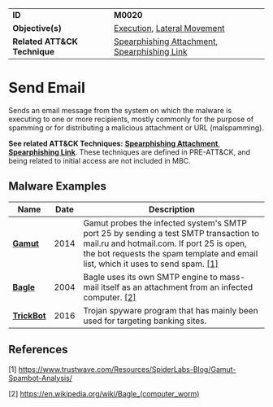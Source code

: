 |||
|---------|------------------------|
|**ID**|**M0020**|
|**Objective(s)**|[Execution](../execution), [Lateral Movement](../lateral-movement)|
|**Related ATT&CK Technique**|[Spearphishing Attachment](https://attack.mitre.org/techniques/T1193), [Spearphishing Link](https://attack.mitre.org/techniques/T1192)|

Send Email
==========
Sends an email message from the system on which the malware is executing to one or more recipients, mostly commonly for the purpose of spamming or for distributing a malicious attachment or URL (malspamming).

**See related ATT&CK Techniques:** [**Spearphishing Attachment**](https://attack.mitre.org/techniques/T1193), [**Spearphishing Link**](https://attack.mitre.org/techniques/T1192). These techniques are defined in PRE-ATT&CK, and being related to initial access are not included in MBC.

Malware Examples
----------------
|Name|Date|Description|
|--------------|--------------------------|-----------------------------|
|[**Gamut**](../xample-malware/gamut.md)|2014|Gamut probes the infected system's SMTP port 25 by sending a test SMTP transaction to mail.ru and hotmail.com. If port 25 is open, the bot requests the spam template and email list, which it uses to send spam. [[1]](#1)|
|[**Bagle**](../xample-malware/bagle.md)|2004|Bagle uses its own SMTP engine to mass-mail itself as an attachment from an infected computer. [[2]](#2)|
|[**TrickBot**](../xample-malware/trickbot.md)|2016|Trojan spyware program that has mainly been used for targeting banking sites.|

References
----------
<a name="1">[1]</a> https://www.trustwave.com/Resources/SpiderLabs-Blog/Gamut-Spambot-Analysis/

<a name="2">[2]</a> https://en.wikipedia.org/wiki/Bagle_(computer_worm)